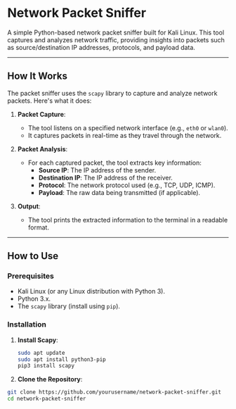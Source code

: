 # Network Packet Sniffer

A simple Python-based network packet sniffer built for Kali Linux. This tool captures and analyzes network traffic, providing insights into packets such as source/destination IP addresses, protocols, and payload data.

---

## How It Works

The packet sniffer uses the `scapy` library to capture and analyze network packets. Here's what it does:

1. **Packet Capture**:
   - The tool listens on a specified network interface (e.g., `eth0` or `wlan0`).
   - It captures packets in real-time as they travel through the network.

2. **Packet Analysis**:
   - For each captured packet, the tool extracts key information:
     - **Source IP**: The IP address of the sender.
     - **Destination IP**: The IP address of the receiver.
     - **Protocol**: The network protocol used (e.g., TCP, UDP, ICMP).
     - **Payload**: The raw data being transmitted (if applicable).

3. **Output**:
   - The tool prints the extracted information to the terminal in a readable format.

---

## How to Use

### Prerequisites
- Kali Linux (or any Linux distribution with Python 3).
- Python 3.x.
- The `scapy` library (install using `pip`).

### Installation

1. **Install Scapy**:
   ```bash
   sudo apt update
   sudo apt install python3-pip
   pip3 install scapy

 2. **Clone the Repository**:
   ```bash
git clone https://github.com/yourusername/network-packet-sniffer.git
cd network-packet-sniffer

